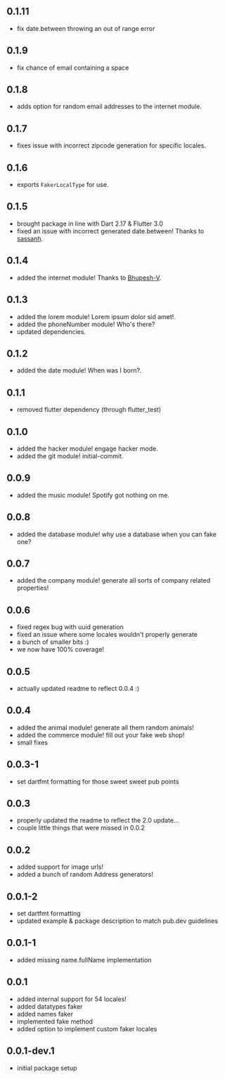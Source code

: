## 0.1.11
* fix date.between throwing an out of range error

## 0.1.9
* fix chance of email containing a space

## 0.1.8
* adds option for random email addresses to the internet module.

## 0.1.7
* fixes issue with incorrect zipcode generation for specific locales. 

## 0.1.6
* exports `FakerLocalType` for use.
## 0.1.5
* brought package in line with Dart 2.17 & Flutter 3.0
* fixed an issue with incorrect generated date.between! Thanks to [sassanh](https://github.com/casvanluijtelaar/faker.dart/pull/4).

## 0.1.4
* added the internet module! Thanks to [Bhupesh-V](https://github.com/casvanluijtelaar/faker.dart/pull/2).

## 0.1.3
* added the lorem module! Lorem ipsum dolor sid amet!.
* added the phoneNumber module! Who's there?
* updated dependencies.

## 0.1.2
* added the date module! When was I born?.

## 0.1.1
* removed flutter dependency (through flutter_test)

## 0.1.0
* added the hacker module! engage hacker mode.
* added the git module! initial-commit.

## 0.0.9
* added the music module! Spotify got nothing on me.

## 0.0.8
* added the database module! why use a database when you can fake one?

## 0.0.7
* added the company module! generate all sorts of company related properties!

## 0.0.6
* fixed regex bug with uuid generation
* fixed an issue where some locales wouldn't properly generate
* a bunch of smaller bits :)
* we now have 100% coverage!

## 0.0.5
* actually updated readme to reflect 0.0.4 :)

## 0.0.4
* added the animal module! generate all them random animals!
* added the commerce module! fill out your fake web shop!
* small fixes

## 0.0.3-1
* set dartfmt formatting for those sweet sweet pub points

## 0.0.3
* properly updated the readme to reflect the 2.0 update...
* couple little things that were missed in 0.0.2

## 0.0.2
* added support for image urls!
* added a bunch of random Address generators!

## 0.0.1-2
* set dartfmt formatting
* updated example & package description to match pub.dev guidelines

## 0.0.1-1
* added missing name.fullName implementation

## 0.0.1
* added internal support for 54 locales!
* added datatypes faker
* added names faker
* implemented fake method
* added option to implement custom faker locales

## 0.0.1-dev.1
* initial package setup
